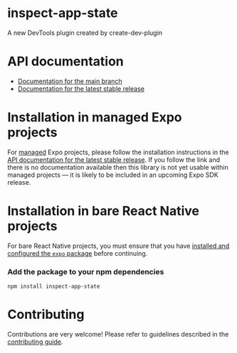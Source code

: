 # inspect-app-state

A new DevTools plugin created by create-dev-plugin

# API documentation

- [Documentation for the main branch](https://github.com/expo/expo/blob/main/docs/pages/versions/unversioned/sdk/inspect-app-state.md)
- [Documentation for the latest stable release](https://docs.expo.dev/versions/latest/sdk/inspect-app-state/)

# Installation in managed Expo projects

For [managed](https://docs.expo.dev/archive/managed-vs-bare/) Expo projects, please follow the installation instructions in the [API documentation for the latest stable release](#api-documentation). If you follow the link and there is no documentation available then this library is not yet usable within managed projects &mdash; it is likely to be included in an upcoming Expo SDK release.

# Installation in bare React Native projects

For bare React Native projects, you must ensure that you have [installed and configured the `expo` package](https://docs.expo.dev/bare/installing-expo-modules/) before continuing.

### Add the package to your npm dependencies

```
npm install inspect-app-state
```




# Contributing

Contributions are very welcome! Please refer to guidelines described in the [contributing guide]( https://github.com/expo/expo#contributing).
